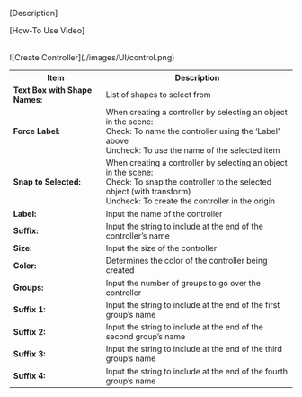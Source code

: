 [Description]<br/>

[How-To Use Video]<br/>

<br/>
![Create Controller](./images/UI/control.png)
<br/>

<table>
  <tr>
    <th>Item</th>
    <th>Description</th>
  </tr>
  <tr>
    <td><b>Text Box with Shape Names:</b></td>
    <td>List of shapes to select from</td>
  </tr>
  <tr>
    <td><b>Force Label:<b></td>
    <td>When creating a controller by selecting an object in the scene:<br/>
        Check: To name the controller using the ‘Label’ above<br/>
        Uncheck: To use the name of the selected item<br/></td>
  </tr>
  <tr>
    <td><b>Snap to Selected:<b></td>
    <td>When creating a controller by selecting an object in the scene:<br/>
        Check: To snap the controller to the selected object (with transform)<br/>
        Uncheck: To create the controller in the origin<br/></td>
  </tr>
  <tr>
    <td><b>Label:<b></td>
    <td>Input the name of the controller</td>
  </tr>
  <tr>
    <td><b>Suffix:<b></td>
    <td>Input the string to include at the end of the controller’s name</td>
  </tr>
  <tr>
    <td><b>Size:<b></td>
    <td>Input the size of the controller</td>
  </tr>
  <tr>
    <td><b>Color:<b></td>
    <td>Determines the color of the controller being created</td>
  </tr>
  <tr>
    <td><b>Groups:<b></td>
    <td>Input the number of groups to go over the controller</td>
  </tr>
  <tr>
    <td><b>Suffix 1:<b></td>
    <td>Input the string to include at the end of the first group’s name</td>
  </tr>
  <tr>
    <td><b>Suffix 2:<b></td>
    <td>Input the string to include at the end of the second group’s name</td>
  </tr>
  <tr>
    <td><b>Suffix 3:<b></td>
    <td>Input the string to include at the end of the third group’s name</td>
  </tr>
  <tr>
    <td><b>Suffix 4:<b></td>
    <td>Input the string to include at the end of the fourth group’s name</td>
  </tr>
</table>
